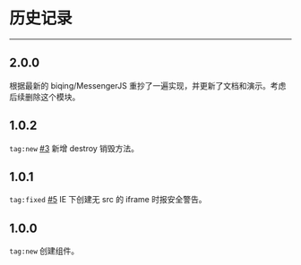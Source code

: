 # 历史记录

---

## 2.0.0

根据最新的 biqing/MessengerJS 重抄了一遍实现，并更新了文档和演示。考虑后续删除这个模块。


## 1.0.2

`tag:new` [#3](https://github.com/aralejs/messenger/issues/3) 新增 destroy 销毁方法。


## 1.0.1

`tag:fixed` [#5](https://github.com/aralejs/messenger/issues/5) IE 下创建无 src 的 iframe 时报安全警告。


## 1.0.0

`tag:new` 创建组件。

